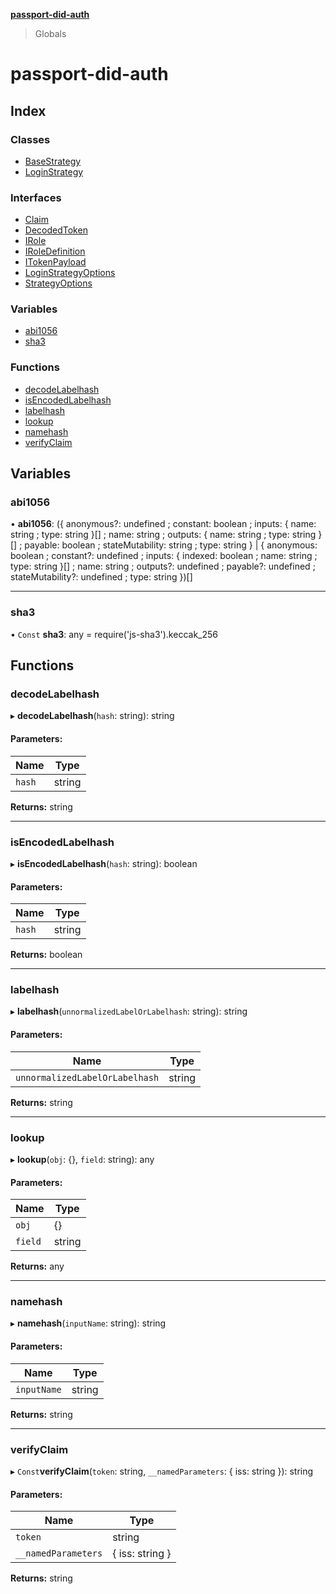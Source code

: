 **[passport-did-auth](README.md)**

> Globals

# passport-did-auth

## Index

### Classes

* [BaseStrategy](classes/basestrategy.md)
* [LoginStrategy](classes/loginstrategy.md)

### Interfaces

* [Claim](interfaces/claim.md)
* [DecodedToken](interfaces/decodedtoken.md)
* [IRole](interfaces/irole.md)
* [IRoleDefinition](interfaces/iroledefinition.md)
* [ITokenPayload](interfaces/itokenpayload.md)
* [LoginStrategyOptions](interfaces/loginstrategyoptions.md)
* [StrategyOptions](interfaces/strategyoptions.md)

### Variables

* [abi1056](README.md#abi1056)
* [sha3](README.md#sha3)

### Functions

* [decodeLabelhash](README.md#decodelabelhash)
* [isEncodedLabelhash](README.md#isencodedlabelhash)
* [labelhash](README.md#labelhash)
* [lookup](README.md#lookup)
* [namehash](README.md#namehash)
* [verifyClaim](README.md#verifyclaim)

## Variables

### abi1056

•  **abi1056**: ({ anonymous?: undefined ; constant: boolean ; inputs: { name: string ; type: string  }[] ; name: string ; outputs: { name: string ; type: string  }[] ; payable: boolean ; stateMutability: string ; type: string  } \| { anonymous: boolean ; constant?: undefined ; inputs: { indexed: boolean ; name: string ; type: string  }[] ; name: string ; outputs?: undefined ; payable?: undefined ; stateMutability?: undefined ; type: string  })[]

___

### sha3

• `Const` **sha3**: any = require('js-sha3').keccak\_256

## Functions

### decodeLabelhash

▸ **decodeLabelhash**(`hash`: string): string

#### Parameters:

Name | Type |
------ | ------ |
`hash` | string |

**Returns:** string

___

### isEncodedLabelhash

▸ **isEncodedLabelhash**(`hash`: string): boolean

#### Parameters:

Name | Type |
------ | ------ |
`hash` | string |

**Returns:** boolean

___

### labelhash

▸ **labelhash**(`unnormalizedLabelOrLabelhash`: string): string

#### Parameters:

Name | Type |
------ | ------ |
`unnormalizedLabelOrLabelhash` | string |

**Returns:** string

___

### lookup

▸ **lookup**(`obj`: {}, `field`: string): any

#### Parameters:

Name | Type |
------ | ------ |
`obj` | {} |
`field` | string |

**Returns:** any

___

### namehash

▸ **namehash**(`inputName`: string): string

#### Parameters:

Name | Type |
------ | ------ |
`inputName` | string |

**Returns:** string

___

### verifyClaim

▸ `Const`**verifyClaim**(`token`: string, `__namedParameters`: { iss: string  }): string

#### Parameters:

Name | Type |
------ | ------ |
`token` | string |
`__namedParameters` | { iss: string  } |

**Returns:** string

